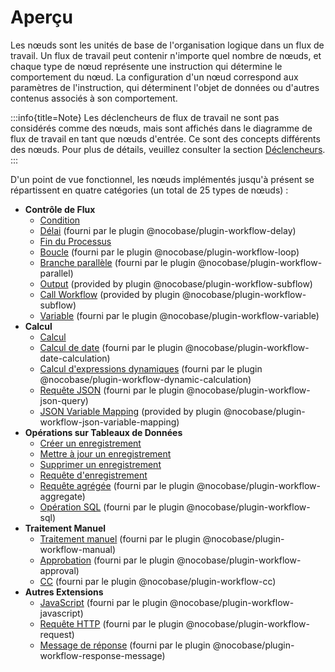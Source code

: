 # Aperçu

Les nœuds sont les unités de base de l'organisation logique dans un flux de travail. Un flux de travail peut contenir n'importe quel nombre de nœuds, et chaque type de nœud représente une instruction qui détermine le comportement du nœud. La configuration d'un nœud correspond aux paramètres de l'instruction, qui déterminent l'objet de données ou d'autres contenus associés à son comportement.

:::info{title=Note}
Les déclencheurs de flux de travail ne sont pas considérés comme des nœuds, mais sont affichés dans le diagramme de flux de travail en tant que nœuds d'entrée. Ce sont des concepts différents des nœuds. Pour plus de détails, veuillez consulter la section [Déclencheurs](../triggers/index.md).
:::

D'un point de vue fonctionnel, les nœuds implémentés jusqu'à présent se répartissent en quatre catégories (un total de 25 types de nœuds) :

- **Contrôle de Flux**
  - [Condition](./condition.md)
  - [Délai](./delay.md) (fourni par le plugin @nocobase/plugin-workflow-delay)
  - [Fin du Processus](./end.md)
  - [Boucle](./loop.md) (fourni par le plugin @nocobase/plugin-workflow-loop)
  - [Branche parallèle](./parallel.md) (fourni par le plugin @nocobase/plugin-workflow-parallel)
  - [Output](./output.md) (provided by plugin @nocobase/plugin-workflow-subflow)
  - [Call Workflow](./subflow.md) (provided by plugin @nocobase/plugin-workflow-subflow)
  - [Variable](./variable.md) (fourni par le plugin @nocobase/plugin-workflow-variable)
- **Calcul**
  - [Calcul](./calculation.md)
  - [Calcul de date](./date-calculation.md) (fourni par le plugin @nocobase/plugin-workflow-date-calculation)
  - [Calcul d'expressions dynamiques](./dynamic-calculation.md) (fourni par le plugin @nocobase/plugin-workflow-dynamic-calculation)
  - [Requête JSON](./json-query.md) (fourni par le plugin @nocobase/plugin-workflow-json-query)
  - [JSON Variable Mapping](./json-variable-mapping.md) (provided by plugin @nocobase/plugin-workflow-json-variable-mapping)
- **Opérations sur Tableaux de Données**
  - [Créer un enregistrement](./create.md)
  - [Mettre à jour un enregistrement](./update.md)
  - [Supprimer un enregistrement](./destroy.md)
  - [Requête d'enregistrement](./query.md)
  - [Requête agrégée](./aggregate.md) (fourni par le plugin @nocobase/plugin-workflow-aggregate)
  - [Opération SQL](./sql.md) (fourni par le plugin @nocobase/plugin-workflow-sql)
- **Traitement Manuel**
  - [Traitement manuel](./manual.md) (fourni par le plugin @nocobase/plugin-workflow-manual)
  - [Approbation](./approval.md) (fourni par le plugin @nocobase/plugin-workflow-approval)
  - [CC](./cc.md) (fourni par le plugin @nocobase/plugin-workflow-cc)
- **Autres Extensions**
  - [JavaScript](./javascript.md) (fourni par le plugin @nocobase/plugin-workflow-javascript)
  - [Requête HTTP](./request.md) (fourni par le plugin @nocobase/plugin-workflow-request)
  - [Message de réponse](./response-message.md) (fourni par le plugin @nocobase/plugin-workflow-response-message)
